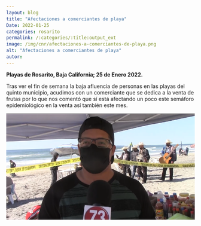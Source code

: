 ```yaml
---
layout: blog
title: "Afectaciones a comerciantes de playa"
Date: 2022-01-25
categories: rosarito
permalink: /:categories/:title:output_ext
image: /img/cnr/afectaciones-a-comerciantes-de-playa.png
alt: "Afectaciones a comerciantes de playa"
autor:
---
```


**Playas de Rosarito, Baja California; 25 de Enero 2022.** 

 Tras ver el fin de semana la baja afluencia de personas en las playas del quinto municipio, acudimos con un comerciante que se dedica a la venta de frutas por lo que nos comentó que sí está afectando un poco este semáforo epidemiológico en la venta así también este mes.

<div id="carouselExampleSlidesOnly" class="carousel slide" data-ride="carousel">
  <div class="carousel-inner">
    <div class="carousel-item active">
       <img class="d-block w-100" src="/img/cnr/afectaciones-a-comerciantes-de-playa.png" loading="lazy"  alt="Afectaciones a comerciantes de playa">
    </div>
  </div>
</div>